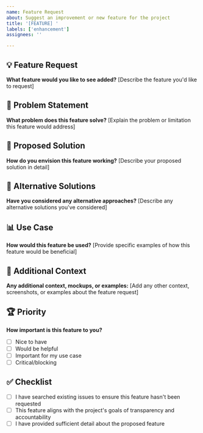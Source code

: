 ```yaml
---
name: Feature Request
about: Suggest an improvement or new feature for the project
title: '[FEATURE] '
labels: ['enhancement']
assignees: ''

---
```


## 💡 Feature Request

**What feature would you like to see added?**
[Describe the feature you'd like to request]

## 🎯 Problem Statement
**What problem does this feature solve?**
[Explain the problem or limitation this feature would address]

## 💭 Proposed Solution
**How do you envision this feature working?**
[Describe your proposed solution in detail]

## 🔄 Alternative Solutions
**Have you considered any alternative approaches?**
[Describe any alternative solutions you've considered]

## 📊 Use Case
**How would this feature be used?**
[Provide specific examples of how this feature would be beneficial]

## 🎨 Additional Context
**Any additional context, mockups, or examples:**
[Add any other context, screenshots, or examples about the feature request]

## 🏆 Priority
**How important is this feature to you?**
- [ ] Nice to have
- [ ] Would be helpful
- [ ] Important for my use case
- [ ] Critical/blocking

## ✅ Checklist
- [ ] I have searched existing issues to ensure this feature hasn't been requested
- [ ] This feature aligns with the project's goals of transparency and accountability
- [ ] I have provided sufficient detail about the proposed feature
